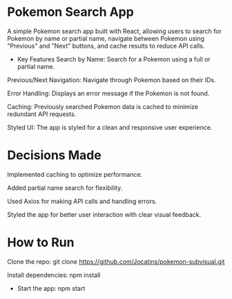  
 # Pokemon Search App
A simple Pokemon search app built with React, allowing users to search for Pokemon by name or partial name, navigate between Pokemon using "Previous" and "Next" buttons, and cache results to reduce API calls.

 - Key Features
Search by Name: Search for a Pokemon using a full or partial name.

Previous/Next Navigation: Navigate through Pokemon based on their IDs.

Error Handling: Displays an error message if the Pokemon is not found.

Caching: Previously searched Pokemon data is cached to minimize redundant API requests.

Styled UI: The app is styled for a clean and responsive user experience.

# Decisions Made

Implemented caching to optimize performance.

Added partial name search for flexibility.

Used Axios for making API calls and handling errors.

Styled the app for better user interaction with clear visual feedback.

 # How to Run

Clone the repo: git clone https://github.com/Jocatins/pokemon-subvisual.git

Install dependencies: npm install

- Start the app: npm start